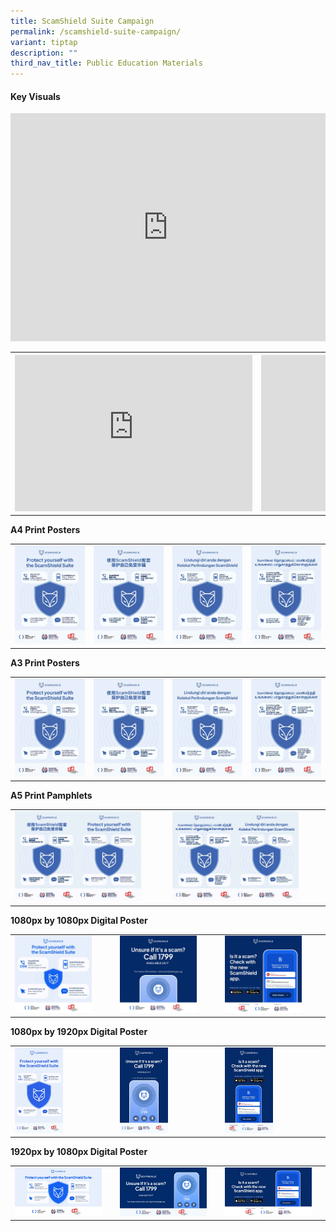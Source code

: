 ```yaml
---
title: ScamShield Suite Campaign
permalink: /scamshield-suite-campaign/
variant: tiptap
description: ""
third_nav_title: Public Education Materials
---
```

<h4><strong>Key Visuals</strong></h4>
<div class="iframe-wrapper">
<iframe height="365" width="100%" allowfullscreen="true" frameborder="0" src="https://www.youtube.com/embed/bIAo--B3V3A"></iframe>
</div>
<table style="minWidth: 50px">
<colgroup>
<col>
<col>
</colgroup>
<tbody>
<tr>
<th rowspan="1" colspan="1">
<div class="iframe-wrapper">
<iframe height="250" width="380" allowfullscreen="true" frameborder="0" src="https://www.youtube.com/embed/_R7UaqyOfEE"></iframe>
</div>
</th>
<th rowspan="1" colspan="1">
<div class="iframe-wrapper">
<iframe height="250" width="380" allowfullscreen="true" frameborder="0" src="https://www.youtube.com/embed/0bMrkBNMrdY"></iframe>
</div>
</th>
</tr>
</tbody>
</table>
<p><strong>A4 Print Posters</strong>
</p>
<table style="minWidth: 100px">
<colgroup>
<col>
<col>
<col>
<col>
</colgroup>
<tbody>
<tr>
<td rowspan="1" colspan="1"><a class="isomer-image-wrapper" href="/files/ScamShield%20Campaign/A4%20Suite%20Posters/ScamShield_Suite_A4_Eng.pdf"><img style="width: 100%" height="auto" width="100%" alt="" src="/images/ScamShield Suite Campaign/A4 Posters/ScamShield_Suite_A4_Eng.jpg"></a>
</td>
<td rowspan="1" colspan="1"><a class="isomer-image-wrapper" href="/files/ScamShield%20Campaign/A4%20Suite%20Posters/ScamShield_Suite_A4_Chi.pdf"><img style="width: 100%" height="auto" width="100%" alt="" src="/images/ScamShield Suite Campaign/A4 Posters/ScamShield_Suite_A4_Chi.jpg"></a>
</td>
<td rowspan="1" colspan="1"><a class="isomer-image-wrapper" href="/files/ScamShield%20Campaign/A4%20Suite%20Posters/ScamShield_Suite_A4_Mal.pdf"><img style="width: 100%" height="auto" width="100%" alt="" src="/images/ScamShield Suite Campaign/A4 Posters/ScamShield_Suite_A4_Mal.jpg"></a>
</td>
<td rowspan="1" colspan="1"><a class="isomer-image-wrapper" href="/files/ScamShield%20Campaign/A4%20Suite%20Posters/ScamShield_Suite_A4_Tam.pdf"><img style="width: 100%" height="auto" width="100%" alt="" src="/images/ScamShield Suite Campaign/A4 Posters/ScamShield_Suite_A4_Tam.jpg"></a>
</td>
</tr>
</tbody>
</table>
<p><strong>A3 Print Posters</strong>
</p>
<table style="minWidth: 100px">
<colgroup>
<col>
<col>
<col>
<col>
</colgroup>
<tbody>
<tr>
<td rowspan="1" colspan="1"><a class="isomer-image-wrapper" href="/files/ScamShield%20Campaign/A3%20Suite%20Posters/ScamShield_Suite_A3_Eng.pdf"><img style="width: 100%" height="auto" width="100%" alt="" src="/images/ScamShield Suite Campaign/A4 Posters/ScamShield_Suite_A4_Eng.jpg"></a>
</td>
<td rowspan="1" colspan="1"><a class="isomer-image-wrapper" href="/files/ScamShield%20Campaign/A3%20Suite%20Posters/ScamShield_Suite_A3_Chi.pdf"><img style="width: 100%" height="auto" width="100%" alt="" src="/images/ScamShield Suite Campaign/A4 Posters/ScamShield_Suite_A4_Chi.jpg"></a>
</td>
<td rowspan="1" colspan="1"><a class="isomer-image-wrapper" href="/files/ScamShield%20Campaign/A4%20Suite%20Posters/ScamShield_Suite_A4_Mal.pdf"><img style="width: 100%" height="auto" width="100%" alt="" src="/images/ScamShield Suite Campaign/A4 Posters/ScamShield_Suite_A4_Mal.jpg"></a>
</td>
<td rowspan="1" colspan="1"><a class="isomer-image-wrapper" href="/files/ScamShield%20Campaign/A4%20Suite%20Posters/ScamShield_Suite_A4_Tam.pdf"><img style="width: 100%" height="auto" width="100%" alt="" src="/images/ScamShield Suite Campaign/A4 Posters/ScamShield_Suite_A4_Tam.jpg"></a>
</td>
</tr>
</tbody>
</table>
<p><strong>A5 Print Pamphlets</strong>
</p>
<table style="minWidth: 50px">
<colgroup>
<col>
<col>
</colgroup>
<tbody>
<tr>
<td rowspan="1" colspan="1"><a class="isomer-image-wrapper" href="/files/ScamShield%20Campaign/A5%20Suite%20Posters/ScamShield_Suite_A5_Pamphlet_EngChi.pdf"><img style="width: 85%;" height="auto" width="100%" alt="" src="/images/ScamShield Suite/A5 Pamphlets/ScamShield_Suite_A5_Pamphlet_EngChi.jpg"></a>
</td>
<td rowspan="1" colspan="1"><a class="isomer-image-wrapper" href="/files/ScamShield%20Campaign/A5%20Suite%20Posters/ScamShield_Suite_A5_Pamphlet_MalTam.pdf"><img style="width: 85%;" height="auto" width="100%" alt="" src="/images/ScamShield Suite/A5 Pamphlets/ScamShield_Suite_A5_Pamphlet_MalTam.jpg"></a>
</td>
</tr>
</tbody>
</table>
<p><strong>1080px by 1080px Digital Poster</strong>
</p>
<table style="minWidth: 75px">
<colgroup>
<col>
<col>
<col>
</colgroup>
<tbody>
<tr>
<td rowspan="1" colspan="1"><a class="isomer-image-wrapper" href="/files/ScamShield%20Campaign/Digital%20Assets/ScamShield_Suite_1080x1080.pdf"><img style="width: 80%;" height="auto" width="100%" alt="" src="/images/ScamShield Suite/Digital Assets/ScamShield_Suite_1080x1080.jpg"></a>
</td>
<td rowspan="1" colspan="1"><a class="isomer-image-wrapper" href="/files/ScamShield%20Campaign/Digital%20Assets/ScamShield_1799_1080x1080.pdf"><img style="width: 80%;" height="auto" width="100%" alt="" src="/images/ScamShield Suite/Digital Assets/ScamShield_1799_1080X1080.jpg"></a>
</td>
<td rowspan="1" colspan="1"><a class="isomer-image-wrapper" href="/files/ScamShield%20Campaign/Digital%20Assets/ScamShield_App_1080x1080.pdf"><img style="width: 80%;" height="auto" width="100%" alt="" src="/images/ScamShield Suite/Digital Assets/ScamShield_App_1080x1080.jpg"></a>
</td>
</tr>
</tbody>
</table>
<p><strong>1080px by 1920px Digital Poster</strong>
</p>
<table style="minWidth: 75px">
<colgroup>
<col>
<col>
<col>
</colgroup>
<tbody>
<tr>
<td rowspan="1" colspan="1"><a class="isomer-image-wrapper" href="/files/ScamShield%20Campaign/Digital%20Assets/ScamShield_Suite_1080x1920.pdf"><img style="width: 50%;" height="auto" width="100%" alt="" src="/images/ScamShield Suite/Digital Assets/ScamShield_Suite_1080x1920.jpg"></a>
</td>
<td rowspan="1" colspan="1"><a class="isomer-image-wrapper" href="/files/ScamShield%20Campaign/Digital%20Assets/ScamShield_1799_1080x1920.pdf"><img style="width: 50%;" height="auto" width="100%" alt="" src="/images/ScamShield Suite/Digital Assets/ScamShield_1799_1080x1920.jpg"></a>
</td>
<td rowspan="1" colspan="1"><a class="isomer-image-wrapper" href="/files/ScamShield%20Campaign/Digital%20Assets/ScamShield_App_1080x1920.pdf"><img style="width: 50%;" height="auto" width="100%" alt="" src="/images/ScamShield Suite/Digital Assets/ScamShield_App_1080x1920.jpg"></a>
</td>
</tr>
</tbody>
</table>
<p><strong>1920px by 1080px Digital Poster</strong>
</p>
<table style="minWidth: 75px">
<colgroup>
<col>
<col>
<col>
</colgroup>
<tbody>
<tr>
<td rowspan="1" colspan="1"><a class="isomer-image-wrapper" href="/files/ScamShield%20Campaign/Digital%20Assets/ScamShield_Suite_1920x1080.pdf"><img style="width: 90%;" height="auto" width="100%" alt="" src="/images/ScamShield Suite/Digital Assets/ScamShield_Suite_1920X1080.jpg"></a>
</td>
<td rowspan="1" colspan="1"><a class="isomer-image-wrapper" href="/files/ScamShield%20Campaign/Digital%20Assets/ScamShield_1799_1920x1080.pdf"><img style="width: 90%;" height="auto" width="100%" alt="" src="/images/ScamShield Suite/Digital Assets/ScamShield_1799_1920X1080.jpg"></a>
</td>
<td rowspan="1" colspan="1"><a class="isomer-image-wrapper" href="/files/ScamShield%20Campaign/Digital%20Assets/ScamShield_App_1920x1080.pdf"><img style="width: 90%;" height="auto" width="100%" alt="" src="/images/ScamShield Suite/Digital Assets/ScamShield_App_1920x1080.jpg"></a>
</td>
</tr>
</tbody>
</table>
<p></p>
<p></p>
<p></p>
<p></p>